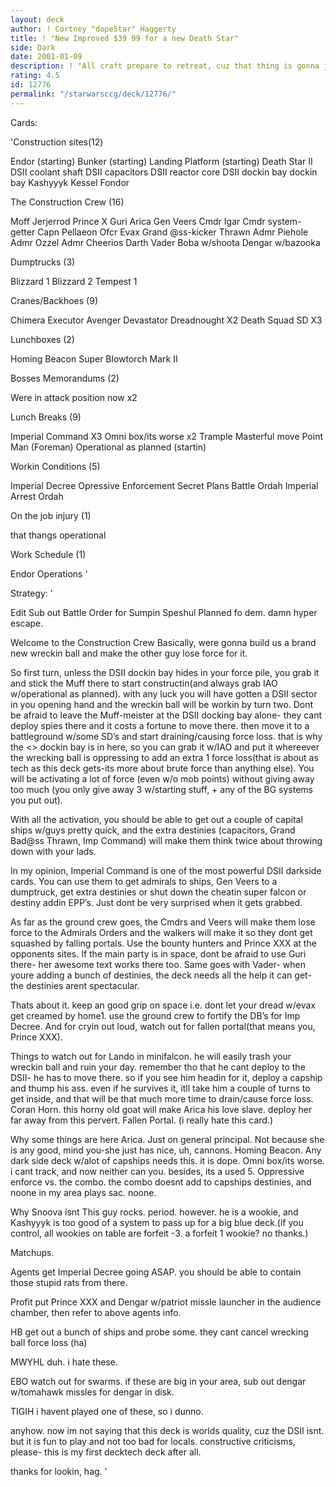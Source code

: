 ```yaml
---
layout: deck
author: ! Cortney "dope5tar" Haggerty
title: ! "New Improved $39 99 for a new Death Star"
side: Dark
date: 2001-01-09
description: ! "All craft prepare to retreat, cuz that thing is gonna jack us up"
rating: 4.5
id: 12776
permalink: "/starwarsccg/deck/12776/"
---
```

Cards: 

'Construction sites(12)

Endor (starting)
Bunker (starting)
Landing Platform (starting)
Death Star II
DSII coolant shaft
DSII capacitors
DSII reactor core
DSII dockin bay
 dockin bay
Kashyyyk
Kessel
Fondor

The Construction Crew (16)

Moff Jerjerrod
Prince X
Guri
Arica
Gen Veers
Cmdr Igar
Cmdr system-getter
Capn Pellaeon
Ofcr Evax
Grand @ss-kicker Thrawn
Admr Piehole
Admr Ozzel
Admr Cheerios
Darth Vader
Boba w/shoota
Dengar w/bazooka

Dumptrucks (3)

Blizzard 1
Blizzard 2
Tempest 1

Cranes/Backhoes (9)

Chimera
Executor
Avenger
Devastator
Dreadnought X2
Death Squad SD X3

Lunchboxes (2)

Homing Beacon
Super Blowtorch Mark II

Bosses Memorandums (2)

Were in attack position now x2

Lunch Breaks (9)

Imperial Command X3
Omni box/its worse x2
Trample
Masterful move
Point Man (Foreman)
Operational as planned (startin)

Workin Conditions (5)

Imperial Decree
Opressive Enforcement
Secret Plans
Battle Ordah
Imperial Arrest Ordah

On the job injury (1)

that thangs operational

Work Schedule (1)

Endor Operations
'

Strategy: '

Edit Sub out Battle Order for Sumpin Speshul Planned fo dem. damn hyper escape.

Welcome to the Construction Crew Basically, were gonna build us a brand new wreckin ball and make the other guy lose force for it.

So first turn, unless the DSII dockin bay hides in your force pile, you grab it and stick the Muff there to start constructin(and always grab IAO w/operational as planned). with any luck you will have gotten a DSII sector in you opening hand and the wreckin ball will be workin by turn two.  Dont be afraid to leave the Muff-meister at the DSII docking bay alone- they cant deploy spies there and it costs a fortune to move there. then move it to a battleground w/some SD’s and start draining/causing force loss.	that is why the <> dockin bay is in here, so you can grab it w/IAO and put it whereever the wrecking ball is oppressing to add an extra 1 force loss(that is about as tech as this deck gets-its more about brute force than anything else).  You will be activating a lot of force (even w/o mob points) without giving away too much (you only give away 3 w/starting stuff, + any of the BG systems you put out).

 With all the activation, you should be able to get out a couple of capital ships w/guys pretty quick, and the extra destinies (capacitors, Grand Bad@ss Thrawn, Imp Command) will make them think twice about throwing down with your lads.

In my opinion, Imperial Command is one of the most powerful DSII darkside cards. You can use them to get admirals to ships, Gen Veers to a dumptruck, get extra destinies or shut down the cheatin super falcon or destiny addin EPP’s. Just dont be very surprised when it gets grabbed.

As far as the ground crew goes, the Cmdrs and Veers will make them lose force to the Admirals Orders and the walkers will make it so they dont get squashed by falling portals. Use the bounty hunters and Prince XXX at the opponents sites.  If the main party is in space, dont be afraid to use Guri there- her awesome text works there too. Same goes with Vader- when youre adding a bunch of destinies, the deck needs all the help it can get- the destinies arent spectacular.

Thats about it.  keep an good grip on space i.e. dont let your dread w/evax get creamed by home1. use the ground crew to fortify the DB’s for Imp Decree. And for cryin out loud, watch out for fallen portal(that means you, Prince XXX).

Things to watch out for
Lando in minifalcon.  he will easily trash your wreckin ball and ruin your day. remember tho that he cant deploy to the DSII- he has to move there.  so if you see him headin for it, deploy a capship and thump his ass. even if he survives it, itll take him a couple of turns to get inside, and that will be that much more time to drain/cause force loss.
Coran Horn. this horny old goat will make Arica his love slave. deploy her far away from this pervert.
Fallen Portal. (i really hate this card.)

Why some things are here
Arica. Just on general principal. Not because she is any good, mind you-she just has nice, uh, cannons.
Homing Beacon. Any dark side deck w/alot of capships needs this. it is dope.
Omni box/its worse. i cant track, and now neither can you. besides, its a used 5.
Oppressive enforce vs. the combo. the combo doesnt add to capships destinies, and noone in my area plays sac. noone.

Why Snoova isnt
This guy rocks. period. however. he is a wookie, and Kashyyyk is too good of a system to pass up for a big blue deck.(if you control, all wookies on table are forfeit -3. a forfeit 1 wookie? no thanks.)

Matchups.

Agents
get Imperial Decree going ASAP. you should be able to contain those stupid rats from there.

Profit
put Prince XXX and Dengar w/patriot missle launcher in the audience chamber, then refer to above agents info.

HB
get out a bunch of ships and probe some. they cant cancel wrecking ball force loss (ha)

MWYHL
duh. i hate these.

EBO
watch out for swarms. if these are big in your area, sub out dengar w/tomahawk missles for dengar in disk.

TIGIH
i havent played one of these, so i dunno.

anyhow. now im not saying that this deck is worlds quality, cuz the DSII isnt. but it is fun to play and not too bad for locals. constructive criticisms, please- this is my first decktech deck after all.

thanks for lookin,
hag.  '
